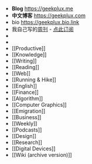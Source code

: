 - **Blog** https://geekplux.me
- **中文博客** https://geekplux.com
- bio https://geekplux.bio.link
- 我自己写的[周刊](https://geekplux.com/newsletters) - [点此订阅](https://geekplux.zhubai.love)
-
-
- [[Productive]]
- [[Knowledge]]
- [[Writing]]
- [[Reading]]
- [[Web]]
- [[Running & Hike]]
- [[English]]
- [[Finance]]
- [[Algorithm]]
- [[Computer Graphics]]
- [[Emigration]]
- [[Business]]
- [[Weekly]]
- [[Podcasts]]
- [[Design]]
- [[Research]]
- [[Digital Devices]]
- [[Wiki (archive version)]]